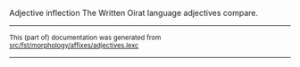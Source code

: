 Adjective inflection
The Written Oirat language adjectives compare.

* * *

<small>This (part of) documentation was generated from [src/fst/morphology/affixes/adjectives.lexc](https://github.com/giellalt/lang-xwo/blob/main/src/fst/morphology/affixes/adjectives.lexc)</small>

---

